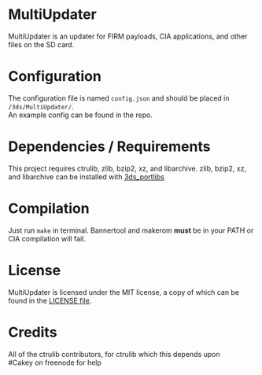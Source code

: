 # MultiUpdater
MultiUpdater is an updater for FIRM payloads, CIA applications, and other files on the SD card.

# Configuration
The configuration file is named `config.json` and should be placed in `/3ds/MultiUpdater/`.  
An example config can be found in the repo.

# Dependencies / Requirements
This project requires ctrulib, zlib, bzip2, xz, and libarchive.
zlib, bzip2, xz, and libarchive can be installed with [3ds_portlibs](https://github.com/LiquidFenrir/3ds_portlibs/tree/libarchive)

# Compilation
Just run `make` in terminal. Bannertool and makerom **must** be in your PATH or CIA compilation will fail.

# License
MultiUpdater is licensed under the MIT license, a copy of which can be found in the [LICENSE file](../blob/master/LICENSE).  

# Credits
All of the ctrulib contributors, for ctrulib which this depends upon  
\#Cakey on freenode for help
